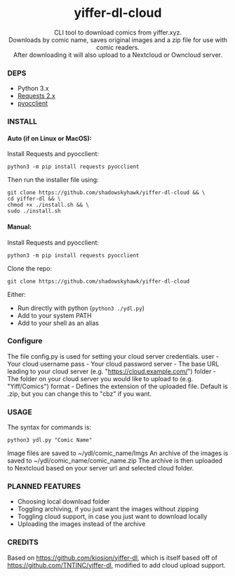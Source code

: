 <div align=center>
  <h1>yiffer-dl-cloud</h1>
  <p>CLI tool to download comics from yiffer.xyz.<br>Downloads by comic name, saves original images and a zip file for use with comic readers.<br> After downloading it will also upload to a Nextcloud or Owncloud server.</p>
</div>
  
### DEPS
- Python 3.x
- [Requests 2.x](https://pypi.org/project/requests/)
- [pyocclient](https://github.com/owncloud/pyocclient)

### INSTALL
#### Auto (if on Linux or MacOS):
Install Requests and pyocclient:
```
python3 -m pip install requests pyocclient
```
Then run the installer file using:
```
git clone https://github.com/shadowskyhawk/yiffer-dl-cloud && \
cd yiffer-dl && \
chmod +x ./install.sh && \
sudo ./install.sh
```

#### Manual:
Install Requests and pyocclient:
```
python3 -m pip install requests pyocclient
```
Clone the repo:
```
git clone https://github.com/shadowskyhawk/yiffer-dl-cloud
```
Either:
- Run directly with python (`python3 ./ydl.py`)
- Add to your system PATH
- Add to your shell as an alias


### Configure
The file config.py is used for setting your cloud server credentials.
user - Your cloud username
pass - Your cloud password
server - The base URL leading to your cloud server (e.g. "https://cloud.example.com/")
folder - The folder on your cloud server you would like to upload to (e.g. "Yiff/Comics")
format - Defines the extension of the uploaded file. Default is .zip, but you can change this to "cbz" if you want.


### USAGE
The syntax for commands is:

```
python3 ydl.py "Comic Name"
```

Image files are saved to ~/ydl/comic_name/Imgs
An archive of the images is saved to ~/ydl/comic_name/comic_name.zip
The archive is then uploaded to Nextcloud based on your server url and selected cloud folder.

### PLANNED FEATURES
- Choosing local download folder
- Toggling archiving, if you just want the images without zipping
- Toggling cloud support, in case you just want to download locally
- Uploading the images instead of the archive

### CREDITS

Based on https://github.com/kiosion/yiffer-dl, which is itself based off of https://github.com/TNTINC/yiffer-dl, modified to add cloud upload support.
